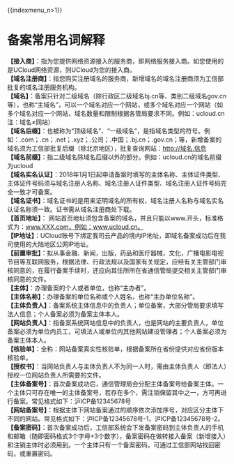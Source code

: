 {{indexmenu_n>1}}

# 备案常用名词解释

**【接入商】**：指为您提供网络资源接入的服务商，即网络服务接入商。如您使用的是UCloud网络资源，则UCloud为您的接入商。  
**【域名注册商】**：指您购买注册域名的服务商，新增域名的域名注册商须为工信部批复的域名注册服务机构。  
**【域名】**：备案只针对二级域名（除行政区二级域名bj.cn等、类别二级域名gov.cn等），也称“主域名”，可以一个域名对应一个网站，或多个域名对应一个网站（如多个域名对应一个网站，域名数量和限制根据各管局要求不同。例如：ucloud.cn注：域名≠网站）  
**【域名后缀】**：也被称为“顶级域名”、“一级域名”，是指域名类型的符号。例如：.com；.cn；.net；.xyz；.公司；.中国；.bj.cn；.gov.cn；等，新增备案的域名须为工信部批复后缀（除北京地区），批复查询网站：<http://域名.信息>  
**【域名前缀】**：指二级域名除域名后缀以外的部分。例如：ucloud.cn的域名前缀为ucloud  
**【域名实名认证】**：2018年1月1日起申请备案时填写的主体名称、主体证件类型、主体证件号码须与域名注册人名称、域名注册人证件类型、域名注册人证件号码完全一致才可备案。  
**【域名证书】**：域名证书的是用来证明域名的所有权，域名注册人名称与域名实名认证名称须一致。证书需从域名注册商处下载。  
**【首页地址】**：
网站首页地址须包含备案的域名，并且只能以www.开头，标准格式为：www.XXX.com，例如：www.ucloud.cn。  
**【IP地址】**：UCloud账号下绑定我司云产品的境内IP地址，即域名备案成功后在我司使用的大陆地区公网IP地址。  
**【前置审批】**：拟从事金融、新闻，出版，药品和医疗器械，文化，广播电影电视节目等互联网服务，根据法律、行政法规以及国家有关规定，应经有关主管部门审核同意的，在履行备案手续时，还应向其住所所在省通信管局提交相关主管部门审核同意的文件。  
**【主体】**：办理备案的个人或者单位，也称“主办者”。  
**【主体名称】**：办理备案的单位名称或个人姓名，也称“主办单位名称”。  
**【主体负责人】**：备案系统主体信息中的负责人；单位备案，大部分管局要求填写法人信息；个人备案必须为备案主体本人。  
**【网站负责人】**：指备案系统网站信息中的负责人，也是网站的主要负责人，单位备案必须为单位内员工，可填法人或单位内其他网站建设管理者；个人备案必须为备案主体本人。  
**【核验单】**：全称：网站备案真实性核验单，根据备案所在省份提供对应省份版本核验单。  
**【授权书】**：当网站负责人与主体负责人不为同一人时，需由主体负责人（即法人）授权一位网站负责人所需要的文件。  
**【主体备案号】**：首次备案成功后，通信管理局会分配主体备案号给备案主体。一个主体只可存在唯一的主体备案号，若存在多个，需注销保留其中之一，方可再进行备案。常见格式如下：沪ICP备12345678号  
**【网站备案号】**：根据主体下网站备案通过的顺序依次添加序号，对应区分主体下不同的网站。常见格式如下：沪ICP备12345678号-1，沪ICP备12345678号-2。  
**【备案密码】**：首次备案成功后，工信部系统会下发备案密码到主体负责人的手机和邮箱（随即密码格式3个字母+3个数字），备案密码在做转接入备案（新增接入）和注销主体时必须用到。一个主体只有一个备案密码，可通过工信部网站找回密码，或重置密码。
